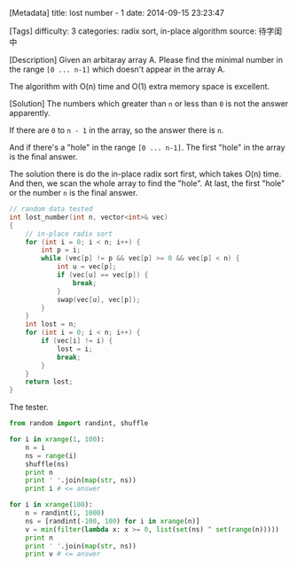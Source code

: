 [Metadata]
title: lost number - 1
date: 2014-09-15 23:23:47

[Tags]
difficulty: 3
categories: radix sort, in-place algorithm
source: 待字闺中

[Description]
Given an arbitaray array A. Please find the minimal number in the range ``[0 ... n-1]`` which doesn't appear in the array A.

The algorithm with O(n) time and O(1) extra memory space is excellent.

[Solution]
The numbers which greater than ``n`` or less than ``0`` is not the answer apparently.

If there are ``0`` to ``n - 1`` in the array, so the answer there is ``n``.

And if there's a "hole" in the range ``[0 ... n-1]``. The first "hole" in the array is the final answer.

The solution there is do the in-place radix sort first, which takes O(n) time. And then, we scan the whole array to find the "hole". At last, the first "hole" or the number ``n`` is the final answer.

```cpp
// random data tested
int lost_number(int n, vector<int>& vec)
{
    // in-place radix sort
    for (int i = 0; i < n; i++) {
        int p = i;
        while (vec[p] != p && vec[p] >= 0 && vec[p] < n) {
            int u = vec[p];
            if (vec[u] == vec[p]) {
                break;
            }
            swap(vec[u], vec[p]);
        }
    }
    int lost = n;
    for (int i = 0; i < n; i++) {
        if (vec[i] != i) {
            lost = i;
            break;
        }
    }
    return lost;
}
```

The tester.

```python
from random import randint, shuffle

for i in xrange(1, 100):
    n = i
    ns = range(i)
    shuffle(ns)
    print n
    print ' '.join(map(str, ns))
    print i # <= answer

for i in xrange(100):
    n = randint(1, 1000)
    ns = [randint(-100, 100) for i in xrange(n)]
    v = min(filter(lambda x: x >= 0, list(set(ns) ^ set(range(n)))))
    print n
    print ' '.join(map(str, ns))
    print v # <= answer
```
